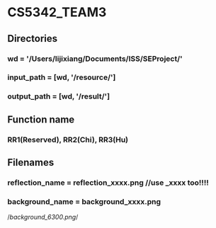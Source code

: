 # CS5342_TEAM3

## Directories
### wd = '/Users/lijixiang/Documents/ISS/SEProject/'
### input_path = [wd, '/resource/']
### output_path = [wd, '/result/']

## Function name
### RR1(Reserved), RR2(Chi), RR3(Hu)

## Filenames
### reflection_name = reflection_xxxx.png //use _xxxx too!!!!
### background_name = background_xxxx.png  
/*background_6300.png*/
